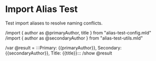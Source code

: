 # Import Alias Test

Test import aliases to resolve naming conflicts.

/import { author as @primaryAuthor, title } from "alias-test-config.mld"
/import { author as @secondaryAuthor } from "alias-test-utils.mld"

/var @result = :::Primary: {{primaryAuthor}}, Secondary: {{secondaryAuthor}}, Title: {{title}}:::
/show @result
